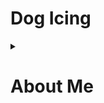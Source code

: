 <h1>Dog Icing</h1>

<details>
  <summary><h1>About Me</h1></summary>
  <p>Epcot is a theme park at Walt Disney World Resort featuring exciting attractions, international pavilions, award-winning fireworks and seasonal special events.</p>
</details>


